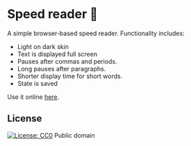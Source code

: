 # Speed reader 📖

A simple browser-based speed reader. Functionality includes:

* Light on dark skin
* Text is displayed full screen
* Pauses after commas and periods.
* Long pauses after paragraphs.
* Shorter display time for short words.
* State is saved

Use it online [here](https://speedreader.ylhyra.is/).

## License

[![License: CC0](https://img.shields.io/badge/License-CC0-lightgrey.svg)](http://creativecommons.org/publicdomain/zero/1.0/) Public domain